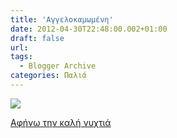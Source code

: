 ```yaml
---
title: 'Αγγελοκαμωμένη'
date: 2012-04-30T22:48:00.002+01:00
draft: false
url: 
tags:
  - Blogger Archive
categories: Παλιά
---
```


[![](https://blogger.googleusercontent.com/img/b/R29vZ2xl/AVvXsEgxnJiKvIvcn99ygvPLNJYcmuLIr7euMUiVrBOYlThX2bT-C0dfKpl8WsT3GgCPJ1YtDUP1dOM3P5oxIxzzmVBc3sQoEzUTJPTo4G1gGb5JsaxpJqEOif5hXWIRb2bJwfZScX3Z5Sk41Yc/s320/%CE%91%CE%B3%CE%B3%CE%B5%CE%BB%CE%BF%CE%BA%CE%B1%CE%BC%CF%89%CE%BC%CE%B5%CC%81%CE%BD%CE%B7.png)](https://blogger.googleusercontent.com/img/b/R29vZ2xl/AVvXsEgxnJiKvIvcn99ygvPLNJYcmuLIr7euMUiVrBOYlThX2bT-C0dfKpl8WsT3GgCPJ1YtDUP1dOM3P5oxIxzzmVBc3sQoEzUTJPTo4G1gGb5JsaxpJqEOif5hXWIRb2bJwfZScX3Z5Sk41Yc/s1600/%CE%91%CE%B3%CE%B3%CE%B5%CE%BB%CE%BF%CE%BA%CE%B1%CE%BC%CF%89%CE%BC%CE%B5%CC%81%CE%BD%CE%B7.png)

  
  
[Αφήνω την καλή νυχτιά](http://youtu.be/1dXq5fPlcak)

